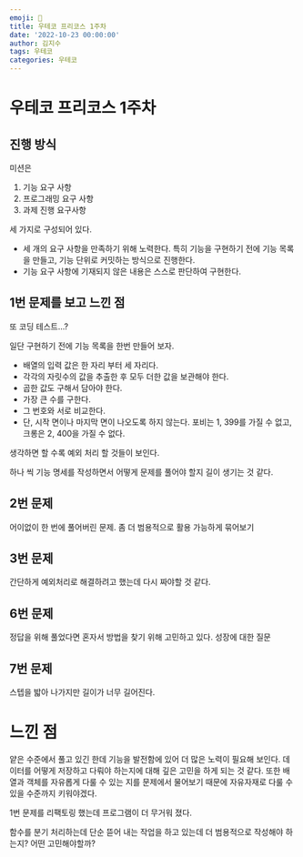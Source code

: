 ```yaml
---
emoji: 🚀
title: 우테코 프리코스 1주차
date: '2022-10-23 00:00:00'
author: 김지수
tags: 우테코
categories: 우테코
---
```


# 우테코 프리코스 1주차

## 진행 방식 
미션은 
1. 기능 요구 사항
2. 프로그래밍 요구 사항
3. 과제 진행 요구사항

세 가지로 구성되어 있다.

- 세 개의 요구 사항을 만족하기 위해 노력한다. 특히 기능을 구현하기 전에 기능 목록을 만들고, 기능 단위로 커밋하는 방식으로 진행한다.
- 기능 요구 사항에 기재되지 않은 내용은 스스로 판단하여 구현한다.


## 1번 문제를 보고 느낀 점
또 코딩 테스트...?

일단 구현하기 전에 기능 목록을 한번 만들어 보자.
- 배열의 입력 값은 한 자리 부터 세 자리다.
- 각각의 자릿수의 값을 추출한 후 모두 더한 값을 보관해야 한다.
- 곱한 값도 구해서 담아야 한다.
- 가장 큰 수를 구한다.
- 그 번호와 서로 비교한다.
- 단, 시작 면이나 마지막 면이 나오도록 하지 않는다. 포비는 1, 399를 가질 수 없고, 크롱은 2, 400을 가질 수 없다.

생각하면 할 수록 예외 처리 할 것들이 보인다.

하나 씩 기능 명세를 작성하면서 어떻게 문제를 풀어야 할지 길이 생기는 것 같다.

## 2번 문제 

어이없이 한 번에 풀어버린 문제.
좀 더 범용적으로 활용 가능하게 묶어보기

## 3번 문제
간단하게 예외처리로 해결하려고 했는데 다시 짜야할 것 같다.

## 6번 문제
정답을 위해 풀었다면 혼자서 방법을 찾기 위해 고민하고 있다. 성장에 대한 질문

## 7번 문제
스텝을 밟아 나가지만 길이가 너무 길어진다.

# 느낀 점
얕은 수준에서 풀고 있긴 한데 기능을 발전함에 있어 더 많은 노력이 필요해 보인다.
데이터를 어떻게 저장하고 다뤄야 하는지에 대해 깊은 고민을 하게 되는 것 같다.
또한 배열과 객체를 자유롭게 다룰 수 있는 지를 문제에서 물어보기 때문에 자유자재로 다룰 수 있을 수준까지 키워야겠다.

1번 문제를 리팩토링 했는데 프로그램이 더 무거워 졌다. 

함수를 분기 처리하는데 단순 뜯어 내는 작업을 하고 있는데 더 범용적으로 작성해야 하는지? 어떤 고민해야할까?